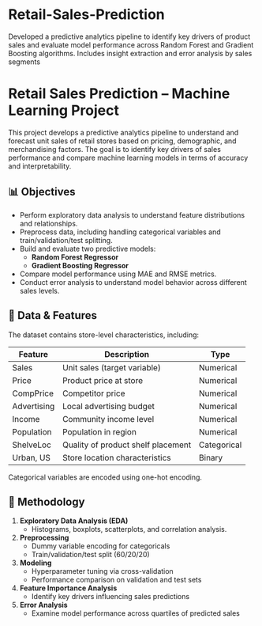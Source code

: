 # Retail-Sales-Prediction
Developed a predictive analytics pipeline to identify key drivers of product sales and evaluate model performance across Random Forest and Gradient Boosting algorithms. Includes insight extraction and error analysis by sales segments

# Retail Sales Prediction – Machine Learning Project

This project develops a predictive analytics pipeline to understand and forecast unit sales of retail stores based on pricing, demographic, and merchandising factors. The goal is to identify key drivers of sales performance and compare machine learning models in terms of accuracy and interpretability.

## 📊 Objectives
- Perform exploratory data analysis to understand feature distributions and relationships.
- Preprocess data, including handling categorical variables and train/validation/test splitting.
- Build and evaluate two predictive models:
  - **Random Forest Regressor**
  - **Gradient Boosting Regressor**
- Compare model performance using MAE and RMSE metrics.
- Conduct error analysis to understand model behavior across different sales levels.

## 🧠 Data & Features
The dataset contains store-level characteristics, including:

| Feature | Description | Type |
|--------|-------------|------|
| Sales | Unit sales (target variable) | Numerical |
| Price | Product price at store | Numerical |
| CompPrice | Competitor price | Numerical |
| Advertising | Local advertising budget | Numerical |
| Income | Community income level | Numerical |
| Population | Population in region | Numerical |
| ShelveLoc | Quality of product shelf placement | Categorical |
| Urban, US | Store location characteristics | Binary |

Categorical variables are encoded using one-hot encoding.

## 🔧 Methodology
1. **Exploratory Data Analysis (EDA)**
   - Histograms, boxplots, scatterplots, and correlation analysis.
2. **Preprocessing**
   - Dummy variable encoding for categoricals
   - Train/validation/test split (60/20/20)
3. **Modeling**
   - Hyperparameter tuning via cross-validation
   - Performance comparison on validation and test sets
4. **Feature Importance Analysis**
   - Identify key drivers influencing sales predictions
5. **Error Analysis**
   - Examine model performance across quartiles of predicted sales
  
